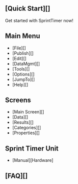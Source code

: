 ## [Quick Start][]
Get started with SprintTimer now!

## Main Menu

* [File][]
* [Publish][]
* [Edit][]
* [DataMgmt][]
* [Tools][]
* [Options][]
* [JumpTo][]
* [Help][]

## Screens

* [Main Screen][]
* [Data][]
* [Results][]
* [Categories][]
* [Properties][]

## Sprint Timer Unit
* [Manual][Hardware]

## [FAQ][]


